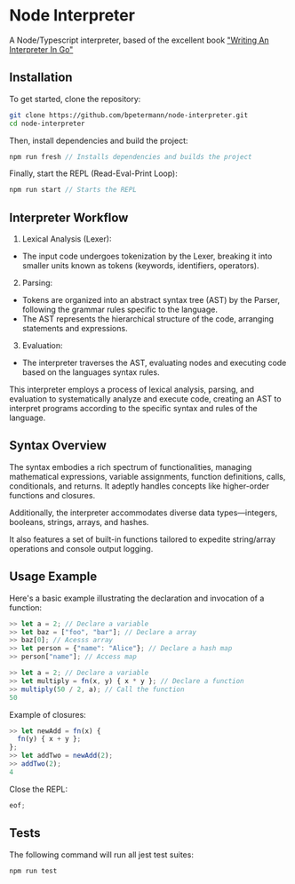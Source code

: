 # Node Interpreter

A Node/Typescript interpreter, based of the excellent book ["Writing An Interpreter In Go"](https://interpreterbook.com/)

## Installation

To get started, clone the repository:

```bash
git clone https://github.com/bpetermann/node-interpreter.git
cd node-interpreter
```

Then, install dependencies and build the project:

```js
npm run fresh // Installs dependencies and builds the project
```

Finally, start the REPL (Read-Eval-Print Loop):

```js
npm run start // Starts the REPL
```

## Interpreter Workflow

1. Lexical Analysis (Lexer):

- The input code undergoes tokenization by the Lexer, breaking it into smaller units known as tokens (keywords, identifiers, operators).

2. Parsing:

- Tokens are organized into an abstract syntax tree (AST) by the Parser, following the grammar rules specific to the language.
- The AST represents the hierarchical structure of the code, arranging statements and expressions.

3. Evaluation:

- The interpreter traverses the AST, evaluating nodes and executing code based on the languages syntax rules.

This interpreter employs a process of lexical analysis, parsing, and evaluation to systematically analyze and execute code, creating an AST to interpret programs according to the specific syntax and rules of the language.

## Syntax Overview

The syntax embodies a rich spectrum of functionalities, managing mathematical expressions, variable assignments, function definitions, calls, conditionals, and returns. It adeptly handles concepts like higher-order functions and closures.

Additionally, the interpreter accommodates diverse data types—integers, booleans, strings, arrays, and hashes.

It also features a set of built-in functions tailored to expedite string/array operations and console output logging.

## Usage Example

Here's a basic example illustrating the declaration and invocation of a function:

```js
>> let a = 2; // Declare a variable
>> let baz = ["foo", "bar"]; // Declare a array
>> baz[0]; // Acesss array
>> let person = {"name": "Alice"}; // Declare a hash map
>> person["name"]; // Access map
```

```js
>> let a = 2; // Declare a variable
>> let multiply = fn(x, y) { x * y }; // Declare a function
>> multiply(50 / 2, a); // Call the function
50
```

Example of closures:

```js
>> let newAdd = fn(x) {
  fn(y) { x + y };
};
>> let addTwo = newAdd(2);
>> addTwo(2);
4
```

Close the REPL:

```js
eof;
```

## Tests

The following command will run all jest test suites:

```js
npm run test
```
